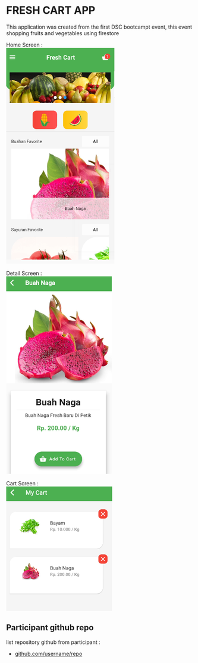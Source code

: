 # FRESH CART APP
This application was created from the first DSC bootcampt event, this event shopping fruits and vegetables using firestore

Home Screen : <br/>
<img src="screen/home.PNG"/>

Detail Screen : <br/>
<img src="screen/detail.PNG"/>

Cart Screen : <br/>
<img src="screen/cart.PNG"/>

## Participant github repo
list repository github from participant :
- <a href="https://github.com/username/repo">github.com/username/repo</a>

